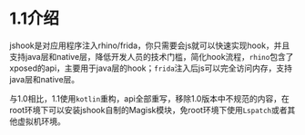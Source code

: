 # 1.1介绍

jshook是对应用程序注入rhino/frida，你只需要会js就可以快速实现hook，并且支持java层和native层，降低开发人员的技术门槛，简化hook流程，`rhino`包含了xposed的api，主要用于java层的hook；`frida`注入后js可以完全访问内存，支持java层和native层。

与1.0相比，1.1使用`kotlin`重构，api全部重写，移除1.0版本中不规范的内容，在root环境下可以安装jshook自制的Magisk模块，免root环境下使用`Lspatch`或者其他虚拟机环境。
